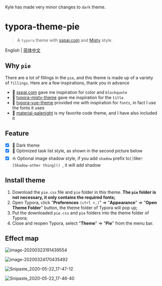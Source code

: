 Kyle has made very minor changes to `dark` theme.
# typora-theme-pie
> A `typora` theme with [sspai.com](http://www.sspai.com) and [Misty](https://github.com/etigerstudio/typora-misty-theme) style.

English | [简体中文](./README_CN.md)

## Why `pie`

There are a lot of fillings in the `pie`, and this theme is made up of a variety of `fillings`. Here are a few inspirations, thank you in advance

- :ghost: [sspai.com](http://www.sspai.com) gave me inspiration for color and `blockquote` 
- :tada: [typora-misty-theme](https://github.com/etigerstudio/typora-misty-theme) gave me inspiration for the `title` 
- :santa: [typora-vue-theme](https://github.com/blinkfox/typora-vue-theme)  provided me with inspiration for `fonts`, in fact I use the fonts it uses
- :beers: [material-palenight](https://codemirror.net/theme/material-palenight.css) is my favorite code theme, and I have also included it

## Feature

- [x] :baby_chick: Dark theme
- [x] :rocket: Optimized task list style, as shown in the second picture below
- [x] :sailboat: ​Optional image shadow style, if you add `shadow` prefix to` [] `like`![Shadow-other thing]() `, it will add shadow

## Install theme

1. Download the `pie.css` file and `pie` folder in this theme. **The `pie` folder is not necessary, it only contains the required fonts;**
2. Open Typora, click "**Preferences** `(ctrl +,)`" => "**Appearance**" => "**Open Theme Folder**" button, the theme folder of Typora will pop up;
3. Put the downloaded `pie.css` and `pie` folders into the theme folder of Typora;
4. Close and reopen Typora, select "**Theme**" => "**Pie**" from the menu bar.

## Effect map

![image-20200323191439554](README.assets/image-20200323191439554.png)

![image-20200324170435492](README.assets/image-20200324170435492.png)

![Snipaste_2020-05-22_17-47-12](README.assets/Snipaste_2020-05-22_17-47-12.png)

![Snipaste_2020-05-22_17-46-40](README.assets/Snipaste_2020-05-22_17-46-40.png)